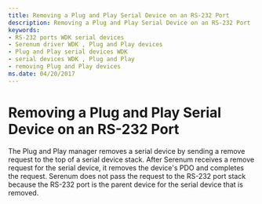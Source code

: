 ```yaml
---
title: Removing a Plug and Play Serial Device on an RS-232 Port
description: Removing a Plug and Play Serial Device on an RS-232 Port
keywords:
- RS-232 ports WDK serial devices
- Serenum driver WDK , Plug and Play devices
- Plug and Play serial devices WDK
- serial devices WDK , Plug and Play
- removing Plug and Play devices
ms.date: 04/20/2017
---
```


# Removing a Plug and Play Serial Device on an RS-232 Port

The Plug and Play manager removes a serial device by sending a remove request to the top of a serial device stack. After Serenum receives a remove request for the serial device, it removes the device's PDO and completes the request. Serenum does not pass the request to the RS-232 port stack because the RS-232 port is the parent device for the serial device that is removed.
